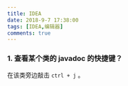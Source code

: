 ```yaml
---
title: IDEA
date: 2018-9-7 17:38:00
tags: [IDEA,编辑器]
comments: true
---
```



### 1. 查看某个类的 javadoc 的快捷键？

在该类旁边敲击 `ctrl + j` 。

